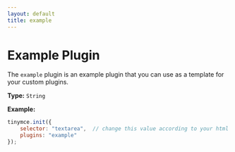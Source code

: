 ```yaml
---
layout: default
title: example
---
```


# Example Plugin

The `example` plugin is an example plugin that you can use as a template for your custom plugins.

**Type:** `String`

**Example:**

```js
tinymce.init({
    selector: "textarea",  // change this value according to your html
    plugins: "example"
});
```
